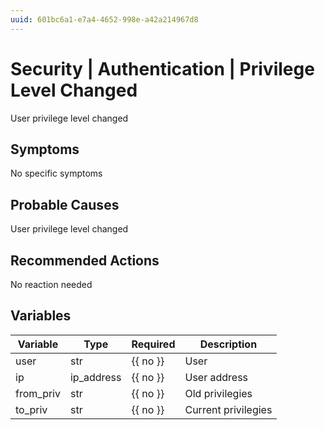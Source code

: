 ```yaml
---
uuid: 601bc6a1-e7a4-4652-998e-a42a214967d8
---
```

# Security | Authentication | Privilege Level Changed

User privilege level changed

## Symptoms

No specific symptoms

## Probable Causes

User privilege level changed

## Recommended Actions

No reaction needed

## Variables

Variable | Type | Required | Description
--- | --- | --- | ---
user | str | {{ no }} | User
ip | ip_address | {{ no }} | User address
from_priv | str | {{ no }} | Old privilegies
to_priv | str | {{ no }} | Current privilegies
